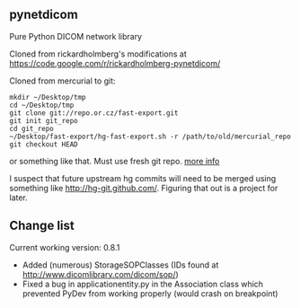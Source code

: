 ## pynetdicom

Pure Python DICOM network library

Cloned from rickardholmberg's modifications at <https://code.google.com/r/rickardholmberg-pynetdicom/>

Cloned from mercurial to git:

    mkdir ~/Desktop/tmp
    cd ~/Desktop/tmp
    git clone git://repo.or.cz/fast-export.git
    git init git_repo
    cd git_repo
    ~/Desktop/fast-export/hg-fast-export.sh -r /path/to/old/mercurial_repo
    git checkout HEAD

or something like that. Must use fresh git repo. [more info](http://hivelogic.com/articles/converting-from-mercurial-to-git)

I suspect that future upstream hg commits will need to be merged using something like <http://hg-git.github.com/>. Figuring that out is a project for later.

## Change list
Current working version: 0.8.1

* Added (numerous) StorageSOPClasses (IDs found at <http://www.dicomlibrary.com/dicom/sop/>)
* Fixed a bug in applicationentity.py in the Association class which prevented PyDev from working properly (would crash on breakpoint)

